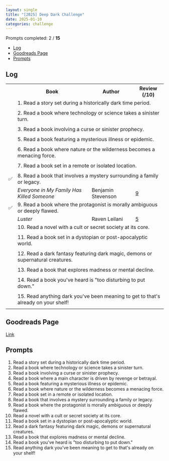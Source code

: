 ```yaml
---
layout: single
title: "[2025] Deep Dark Challenge"
date: 2025-01-10
categories: challenge
---
```


Prompts completed: 2 / **15**

- [Log](#log)
- [Goodreads Page](#goodreads-page)
- [Prompts](#prompts)

## Log

<table>
<tr>
    <th></th>
    <th>Book</th>
    <th>Author</th>
    <th>Review (/10)</th>
  </tr>
  <tr>
    <td></td>
    <td colspan="3">1. Read a story set during a historically dark time period.</td>
  </tr>
  <tr>
    <td></td>
    <td></td>
    <td></td>
    <td></td>
  </tr>
  <tr>
    <td></td>
    <td colspan="3">2. Read a book where technology or science takes a sinister turn.</td>
  </tr>
  <tr>
    <td></td>
    <td><i></i></td>
    <td></td>
    <td></td>
  </tr>
  <tr>
    <td></td>
    <td colspan="3">3. Read a book involving a curse or sinister prophecy.</td>
  </tr>
  <tr>
    <td></td>
    <td><i></i></td>
    <td></td>
    <td></td>
  </tr>
  <tr>
    <td></td>
    <td colspan="3">5. Read a book featuring a mysterious illness or epidemic.</td>
  </tr>
  <tr>
    <td></td>
    <td><i></i></td>
    <td></td>
    <td></td>
  </tr>
  <tr>
    <td></td>
    <td colspan="3">6. Read a book where nature or the wilderness becomes a menacing force.</td>
  </tr>
  <tr>
    <td></td>
    <td><i></i></td>
    <td></td>
    <td></td>
  </tr>
  <tr>
    <td></td>
    <td colspan="3">7. Read a book set in a remote or isolated location.</td>
  </tr>
  <tr>
    <td></td>
    <td><i></i></td>
    <td></td>
    <td></td>
  </tr>
  <tr>
    <td>✅</td>
    <td colspan="3">8. Read a book that involves a mystery surrounding a family or legacy.</td>
  </tr>
  <tr>
  <td></td>
    <td><i>Everyone in My Family Has Killed Someone</i></td>
    <td>Benjamin Stevenson</td>
    <td><a href="/review/2025/01/01/monthly-review.html">9</a></td>
  </tr>
  <tr>
    <td>✅</td>
    <td colspan="3">9. Read a book where the protagonist is morally ambiguous or deeply flawed.</td>
  </tr>
  <tr>
    <td></td>
    <td><i>Luster</i></td>
    <td>Raven Leilani</td>
    <td><a href="/review/2025/01/01/monthly-review.html">5</a></td>
  </tr>
  <tr>
    <td></td>
    <td colspan="3">10. Read a novel with a cult or secret society at its core.</td>
  </tr>
  <tr>
    <td></td>
    <td><i></i></td>
    <td></td>
    <td></td>
  </tr>
  <tr>
    <td></td>
    <td colspan="3">11. Read a book set in a dystopian or post-apocalyptic world.</td>
  </tr>
  <tr>
    <td></td>
    <td><i></i></td>
    <td></td>
    <td></td>
  </tr>
  <tr>
    <td></td>
    <td colspan="3">12. Read a dark fantasy featuring dark magic, demons or supernatural creatures.</td>
  </tr>
  <tr>
    <td></td>
    <td><i></i></td>
    <td></td>
    <td></td>
  </tr>
  <tr>
    <td></td>
    <td colspan="3">13. Read a book that explores madness or mental decline.</td>
  </tr>
  <tr>
    <td></td>
    <td><i></i></td>
    <td></td>
    <td></td>
  </tr>
  <tr>
    <td></td>
    <td colspan="3">14. Read a book you've heard is "too disturbing to put down."</td>
  </tr>
  <tr>
    <td></td>
    <td><i></i></td>
    <td></td>
    <td></td>
  </tr>
  <tr>
    <td></td>
    <td colspan="3">15. Read anything dark you've been meaning to get to that's already on your shelf!</td>
  </tr>
  <tr>
    <td></td>
    <td><i></i></td>
    <td></td>
    <td></td>
  </tr>
</table>

## Goodreads Page

[Link](https://www.goodreads.com/topic/show/22988149-deep-dark-depths-deux-2025)

## Prompts

1. Read a story set during a historically dark time period.
2. Read a book where technology or science takes a sinister turn.
3. Read a book involving a curse or sinister prophecy.
4. Read a book where a main character is driven by revenge or betrayal.
5. Read a book featuring a mysterious illness or epidemic.
6. Read a book where nature or the wilderness becomes a menacing force.
7. Read a book set in a remote or isolated location.
8. Read a book that involves a mystery surrounding a family or legacy.
9. Read a book where the protagonist is morally ambiguous or deeply flawed.
10. Read a novel with a cult or secret society at its core.
11. Read a book set in a dystopian or post-apocalyptic world.
12. Read a dark fantasy featuring dark magic, demons or supernatural creatures.
13. Read a book that explores madness or mental decline.
14. Read a book you've heard is "too disturbing to put down."
15. Read anything dark you've been meaning to get to that's already on your shelf!

